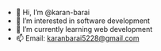 - 👋 Hi, I’m @karan-barai
- 👀 I’m interested in software development
- 🌱 I’m currently learning web development
- 📫 Email: karanbarai5228@gmail.com

<!---
karan-barai/karan-barai is a ✨ special ✨ repository because its `README.md` (this file) appears on your GitHub profile.
You can click the Preview link to take a look at your changes.
--->
